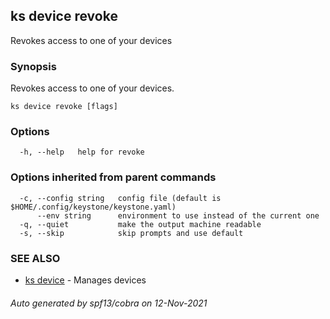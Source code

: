 ## ks device revoke

Revokes access to one of your devices

### Synopsis

Revokes access to one of your devices.

```
ks device revoke [flags]
```

### Options

```
  -h, --help   help for revoke
```

### Options inherited from parent commands

```
  -c, --config string   config file (default is $HOME/.config/keystone/keystone.yaml)
      --env string      environment to use instead of the current one
  -q, --quiet           make the output machine readable
  -s, --skip            skip prompts and use default
```

### SEE ALSO

* [ks device](ks_device.md)	 - Manages devices

###### Auto generated by spf13/cobra on 12-Nov-2021
